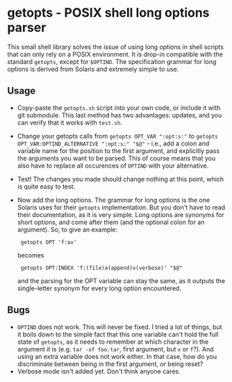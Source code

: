 getopts - POSIX shell long options parser
=========================================

This small shell library solves the issue of using long options in
shell scripts that can only rely on a POSIX environment. It is drop-in
compatible with the standard `getopts`, except for `$OPTIND`. The
specification grammar for long options is derived from Solaris and
extremely simple to use.

Usage
-----

  - Copy-paste the `getopts.sh` script into your own code, or include
    it with git submodule. This last method has two advantages: updates,
    and you can verify that it works with `test.sh`.

  - Change your getopts calls from `getopts OPT_VAR ":opt:s:"` to
    `getopts OPT_VAR:OPTIND_ALTERNATIVE ":opt:s:" "$@"` - i.e., add a
    colon and variable name for the position to the first argument, and
    explicitly pass the arguments you want to be parsed. This of course
    means that you also have to replace all occurences of `OPTIND` with
    your alternative.

  - Test! The changes you made should change nothing at this point,
    which is quite easy to test.

  - Now add the long options. The grammar for long options is the one
    Solaris uses for their `getopts` implementation. But you don't have
    to read their documentation, as it is very simple. Long options are
    synonyms for short options, and come after them (and the optional
    colon for an argument). So, to give an example:

         getopts OPT 'f:av'

    becomes

         getopts OPT:INDEX 'f:(file)a(append)v(verbose)' "$@"

    and the parsing for the OPT variable can stay the same, as it outputs
    the single-letter synonym for every long option encountered.

Bugs
----

  - `OPTIND` does not work. This will never be fixed. I tried a lot of
    things, but it boils down to the simple fact that this one variable
    can't hold the full state of `getopts`, as it needs to remember at
    which character in the argument it is (e.g. `tar -xf foo.tar`,
    first argument, but `x` or `f`?). And using an extra variable does
    not work either. In that case, how do you discriminate between being
    in the first argument, or being reset?
  - Verbose mode isn't added yet. Don't think anyone cares.
